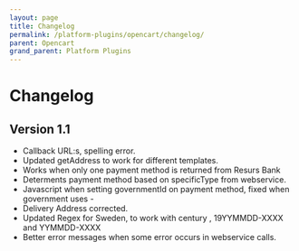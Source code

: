 ```yaml
---
layout: page
title: Changelog
permalink: /platform-plugins/opencart/changelog/
parent: Opencart
grand_parent: Platform Plugins
---
```


# Changelog 
## Version 1.1
- Callback URL:s, spelling error.
- Updated getAddress to work for different templates.
- Works when only one payment method is returned from Resurs Bank
- Determents payment method based on specificType from webservice.
- Javascript when setting governmentId on payment method, fixed when
  government uses  -
- Delivery Address corrected.
- Updated Regex for Sweden, to work with century , 19YYMMDD-XXXX and
  YYMMDD-XXXX
- Better error messages when some error occurs in webservice calls.  

